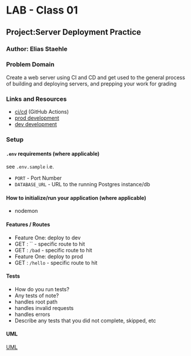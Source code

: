 # LAB - Class 01

## Project:Server Deployment Practice

### Author: Elias Staehle

### Problem Domain

Create a web server using CI and CD and get used to the general process of building and deploying servers, and prepping your work for grading

### Links and Resources

- [ci/cd](https://github.com/EDStaehle/server-deployment-practice/actions/runs/3569908073) (GitHub Actions)
- [prod development](https://four01d49-server-prod.onrender.com/)
- [dev development](https://four01d49-server-dev.onrender.com/)

### Setup

#### `.env` requirements (where applicable)

see `.env.sample`
i.e.

- `PORT` - Port Number
- `DATABASE_URL` - URL to the running Postgres instance/db

#### How to initialize/run your application (where applicable)

- nodemon

#### Features / Routes

- Feature One: deploy to dev
- GET : `` - specific route to hit
- GET : `/bad` -  specific route to hit
- Feature One: deploy to prod
- GET : `/hello` - specific route to hit

#### Tests

- How do you run tests?
- Any tests of note?
- handles root path
- handles invalid requests
- handles errors
- Describe any tests that you did not complete, skipped, etc

#### UML

[UML](./assets/lab-01.png)
